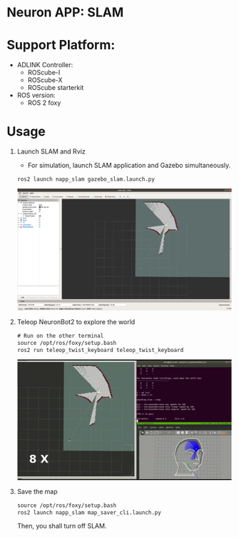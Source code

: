 # Neuron APP: SLAM

# Support Platform:

* ADLINK Controller:
  - ROScube-I
  - ROScube-X
  - ROScube starterkit
* ROS version:
  - ROS 2 foxy

# Usage
1. Launch SLAM and Rviz 
   
   * For simulation, launch SLAM application and Gazebo simultaneously.
   ```
   ros2 launch napp_slam gazebo_slam.launch.py
   ```
   
    ![](readme_resource/slam_rviz.png)
2. Teleop NeuronBot2 to explore the world
   ```
   # Run on the other terminal
   source /opt/ros/foxy/setup.bash
   ros2 run teleop_twist_keyboard teleop_twist_keyboard
   ```
   ![](readme_resource/slam_teleop_8x.gif)
3. Save the map
   ```
   source /opt/ros/foxy/setup.bash 
   ros2 launch napp_slam map_saver_cli.launch.py
   ```

   Then, you shall turn off SLAM.
